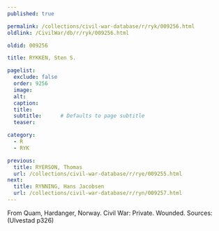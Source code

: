 ```yaml
---
published: true

permalink: /collections/civil-war-database/r/ryk/009256.html
oldlink: /CivilWar/db/r/ryk/009256.html

oldid: 009256

title: RYKKEN, Sten S.

pagelist:
  exclude: false
  order: 9256
  image: 
  alt:
  caption:
  title:
  subtitle:      # Defaults to page subtitle
  teaser:

category: 
  - R 
  - RYK

previous:
  title: RYERSON, Thomas
  url: /collections/civil-war-database/r/rye/009255.html  
next:
  title: RYNNING, Hans Jacobsen
  url: /collections/civil-war-database/r/ryn/009257.html   
---
```

From Quam, Hardanger, Norway. Civil War: Private. Wounded. Sources: (Ulvestad p326)